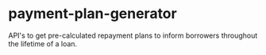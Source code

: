 # payment-plan-generator
API's to get pre-calculated repayment plans to inform borrowers throughout the lifetime of a loan.
